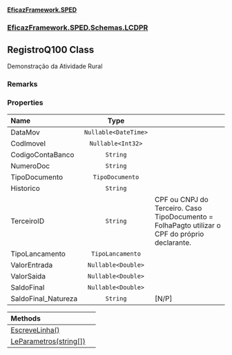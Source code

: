 #### [EficazFramework.SPED](EficazFrameworkSPED.md 'EficazFramework SPED')
### [EficazFramework.SPED.Schemas.LCDPR](EficazFramework.SPED.Schemas.LCDPR.md 'EficazFramework.SPED.Schemas.LCDPR')

## RegistroQ100 Class

Demonstração da Atividade Rural

### Remarks
### Properties

| Name | Type | |
| :--- | :---: | :--- |
| DataMov | `Nullable<DateTime>` |  |
| CodImovel | `Nullable<Int32>` |  |
| CodigoContaBanco | `String` |  |
| NumeroDoc | `String` |  |
| TipoDocumento | `TipoDocumento` |  |
| Historico | `String` |  |
| TerceiroID | `String` | CPF ou CNPJ do Terceiro. Caso TipoDocumento = FolhaPagto utilizar o CPF do próprio declarante. |
| TipoLancamento | `TipoLancamento` |  |
| ValorEntrada | `Nullable<Double>` |  |
| ValorSaida | `Nullable<Double>` |  |
| SaldoFinal | `Nullable<Double>` |  |
| SaldoFinal_Natureza | `String` | [N/P] |

| Methods | |
| :--- | :--- |
| [EscreveLinha()](EficazFramework.SPED.Schemas.LCDPR/RegistroQ100/EscreveLinha().md 'EficazFramework.SPED.Schemas.LCDPR.RegistroQ100.EscreveLinha()') | |
| [LeParametros(string[])](EficazFramework.SPED.Schemas.LCDPR/RegistroQ100/LeParametros(string[]).md 'EficazFramework.SPED.Schemas.LCDPR.RegistroQ100.LeParametros(string[])') | |

